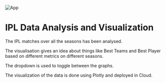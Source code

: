 ![App](https://user-images.githubusercontent.com/95579953/156705829-3c7cf648-bd35-4d34-ae8c-3faa22c0109c.jpg)
# IPL Data Analysis and Visualization

The IPL matches over all the seasons has been analysed.

The visualisation gives an idea about things like Best Teams and Best Player based on different metrics on different seasons.

The dropdown is used to toggle between the graphs.

The visualization of the data is done using Plotly and deployed in Cloud.
